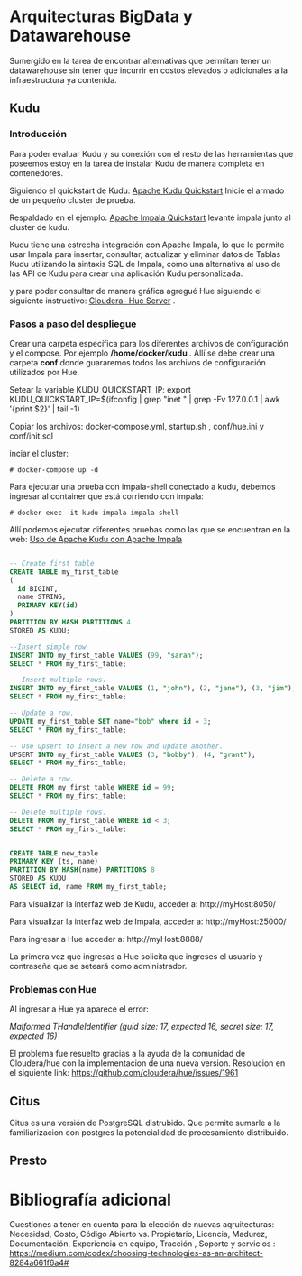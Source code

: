 # Arquitecturas BigData y Datawarehouse

Sumergido en la tarea de encontrar alternativas que permitan tener un datawarehouse sin tener que incurrir en costos elevados o adicionales a la infraestructura ya contenida. 

## Kudu
### Introducción
Para poder evaluar Kudu y su conexión con el resto de las herramientas que poseemos estoy en la tarea de instalar Kudu de manera completa en contenedores. 

Siguiendo el quickstart de Kudu: [Apache Kudu Quickstart](https://kudu.apache.org/docs/quickstart.html)
Inicie el armado de un pequeño cluster de prueba. 

Respaldado en el ejemplo: [Apache Impala Quickstart](https://github.com/apache/kudu/tree/master/examples/quickstart/impala) levanté impala junto al cluster de kudu.

Kudu tiene una estrecha integración con Apache Impala, lo que le permite usar Impala para insertar, consultar, actualizar y eliminar datos de Tablas Kudu utilizando la sintaxis SQL de Impala, como una alternativa al uso de las API de Kudu para crear una aplicación Kudu personalizada. 


y para poder consultar de manera gráfica agregué Hue siguiendo el siguiente instructivo: [Cloudera- Hue Server](https://github.com/cloudera/hue/tree/testing/tools/docker/hue) .

### Pasos a paso del despliegue
Crear una carpeta específica para los diferentes archivos de configuración y el compose. Por ejemplo __/home/docker/kudu__ .
Allí se debe crear una carpeta __conf__ donde guararemos todos los archivos de configuración utilizados por Hue.

Setear la variable KUDU_QUICKSTART_IP: 
export KUDU_QUICKSTART_IP=$(ifconfig | grep "inet " | grep -Fv 127.0.0.1 |  awk '{print $2}' | tail -1)

Copiar los archivos: docker-compose.yml, startup.sh , conf/hue.ini y conf/init.sql

inciar el cluster: 

```
# docker-compose up -d
```

Para ejecutar una prueba con impala-shell conectado a kudu, debemos ingresar al container que está corriendo con impala: 

```
# docker exec -it kudu-impala impala-shell
```

Allí podemos ejecutar diferentes pruebas como las que se encuentran en la web: [Uso de Apache Kudu con Apache Impala](https://kudu.apache.org/docs/kudu_impala_integration.html)


```SQL

-- Create first table
CREATE TABLE my_first_table
(
  id BIGINT,
  name STRING,
  PRIMARY KEY(id)
)
PARTITION BY HASH PARTITIONS 4
STORED AS KUDU;

--Insert simple row
INSERT INTO my_first_table VALUES (99, "sarah");
SELECT * FROM my_first_table;

-- Insert multiple rows.
INSERT INTO my_first_table VALUES (1, "john"), (2, "jane"), (3, "jim");
SELECT * FROM my_first_table;

-- Update a row.
UPDATE my_first_table SET name="bob" where id = 3;
SELECT * FROM my_first_table;

-- Use upsert to insert a new row and update another.
UPSERT INTO my_first_table VALUES (3, "bobby"), (4, "grant");
SELECT * FROM my_first_table;

-- Delete a row.
DELETE FROM my_first_table WHERE id = 99;
SELECT * FROM my_first_table;

-- Delete multiple rows.
DELETE FROM my_first_table WHERE id < 3;
SELECT * FROM my_first_table;


CREATE TABLE new_table
PRIMARY KEY (ts, name)
PARTITION BY HASH(name) PARTITIONS 8
STORED AS KUDU
AS SELECT id, name FROM my_first_table;

```

Para visualizar la interfaz web de Kudu, acceder a: http://myHost:8050/

Para visualizar la interfaz web de Impala, acceder a: http://myHost:25000/

Para ingresar a Hue acceder a: http://myHost:8888/

La primera vez que ingresas a Hue solicita que ingreses el usuario y contraseña que se seteará como administrador. 

### Problemas con Hue
Al ingresar a Hue ya aparece el error: 

_Malformed THandleIdentifier (guid size: 17, expected 16, secret size: 17, expected 16)_

El problema fue resuelto gracias a la ayuda de la comunidad de Cloudera/hue con la implementacion de una nueva version. Resolucion en el siguiente link:
https://github.com/cloudera/hue/issues/1961

## Citus
Citus es una versión de PostgreSQL distrubido. Que permite sumarle a la familiarizacion con postgres la potencialidad de procesamiento distribuido. 


## Presto


# Bibliografía adicional
Cuestiones a tener en cuenta para la elección de nuevas aqruitecturas: Necesidad, Costo, Código Abierto vs. Propietario, Licencia, Madurez, Documentación, Experiencia en equipo, Tracción , Soporte y servicios : 
https://medium.com/codex/choosing-technologies-as-an-architect-8284a661f6a4#
